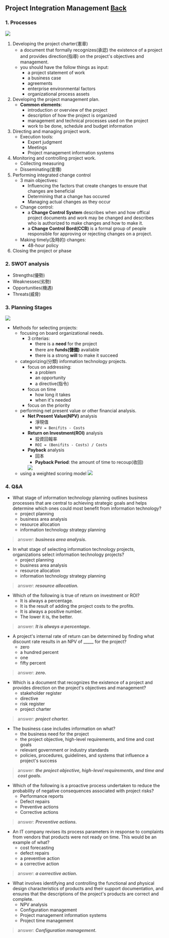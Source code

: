 ## Project Integration Management	[Back](./../projectManagement.md)

### 1. Processes

<img src="./processes.png">

1. Developing the project charter(憲章)
    - a document that formally recognizes(承認) the existence of a project and provides direction(指導) on the project's objectives and management.
    - you should have the follow things as input:
        - a project statement of work
        - a business case
        - agreements
        - enterprise environmental factors
        - organizational process assets
2. Developing the project management plan.
    - **Common elements**:
        - introduction or overview of the project
        - description of how the project is organized
        - management and technical processes used on the project
        - work to be done, schedule and budget information
3. Directing and managing project work.
    - Execution tools:
        - Expert judgment
        - Meetings
        - Project management information systems
4. Monitoring and controlling project work.
    - Collecting measuring
    - Disseminating(宣傳)
5. Performing integrated change control
    - 3 main objectives:
        - Influencing the factors that create changes to ensure that changes are beneficial
        - Determining that a change has occured
        - Managing actual changes as they occur
    - Change control:
        - a **Change Control System** describes when and how offical project documents and work may be changed and describes who is authorized to make changes and how to make it.
        - a **Change Control Bord(CCB)** is a formal group of people responsible for approving or rejecting changes on a project.
    - Making timely(及時的) changes:
        - 48-hour policy
6. Closing the project or phase

### 2. SWOT analysis

- Strengths(優勢)
- Weaknesses(劣勢)
- Opportunities(機遇)
- Threats(威脅)

### 3. Planning Stages

<img src="./planning_stages.png">

- Methods for selecting projects:
    - focusing on board organizational needs.
        - 3 criterias:
            - there is a **need** for the project
            - there are **funds(儲備)** available
            - there is a strong **will** to make it succeed
    - categorizing(分類) information technology projects.
        - focus on addressing:
            - a problem
            - an opportunity
            - a directive(指令)
        - focus on time
            - how long it takes
            - when it's needed
        - focus on the priority
    - performing net present value or other financial analysis.
        - **Net Present Value(NPV)** analysis
            - 淨現值
            - `NPV = Benifits - Costs`
        - **Return on Investment(ROI)** analysis
            - 投資回報率
            - `ROI = (Benifits - Costs) / Costs`
        - **Payback** analysis
            - 回本
            - **Payback Period**: the amount of time to recoup(收回)
            <img src="./payback_period.png">
    - using a weighted scoring model <img src="./weighted_scoring_model.png">

### 4. Q&A

- What stage of information technology planning outlines business processes that are central to achieving strategic goals and helps determine which ones could most benefit from information technology?
    - project planning
    - business area analysis
    - resource allocation
    - information technology strategy planning
    
> answer: <strong>*business area analysis.*</strong>

- In what stage of selecting information technology projects, organizations select information technology projects?
    - project planning
    - business area analysis
    - resource allocation
    - information technology strategy planning
    
> answer: <strong>*resource allocation.*</strong>

- Which of the following is true of return on investment or ROI?
    - It is always a percentage.
    - It is the result of adding the project costs to the profits.
    - It is always a positive number.
    - The lower it is, the better.
    
> answer: <strong>*It is always a percentage.*</strong>

- A project's internal rate of return can be determined by finding what discount rate results in an NPV of _____ for the project?
    - zero
    - a hundred percent
    - one
    - fifty percent

> answer: <strong>*zero.*</strong>

- Which is a document that recognizes the existence of a project and provides direction on the project's objectives and management?
    - stakeholder register
    - directive
    - risk register
    - project charter
    
> answer: <strong>*project charter.*</strong>

- The business case includes information on what?
    - the business need for the project
    - the project objective, high-level requirements, and time and cost goals
    - relevant government or industry standards
    - policies, procedures, guidelines, and systems that influence a project's success

> answer: <strong>*the project objective, high-level requirements, and time and cost goals.*</strong>

- Which of the following is a proactive process undertaken to reduce the probability of negative consequences associated with project risks?
    - Performance reports
    - Defect repairs
    - Preventive actions
    - Corrective actions

> answer: <strong>*Preventive actions.*</strong>

- An IT company revises its process parameters in response to complaints from vendors that products were not ready on time. This would be an example of what?
    - cost forecasting
    - defect repairs
    - a preventive action
    - a corrective action

> answer: <strong>*a corrective action.*</strong>

- What involves identifying and controlling the functional and physical design characteristics of products and their support documentation, and ensures that the descriptions of the project's products are correct and complete.
    - NPV analysis
    - Configuration management
    - Project management information systems
    - Project time management

> answer: <strong>*Configuration management.*</strong>
